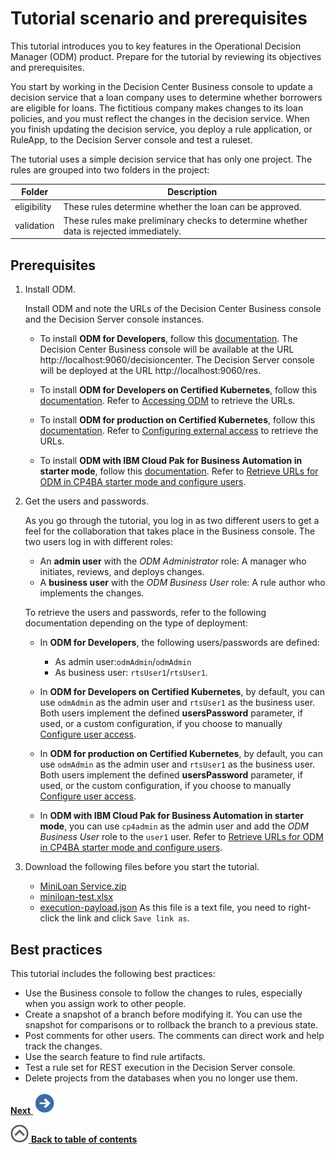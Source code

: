 # Tutorial scenario and prerequisites

This tutorial introduces you to key features in the Operational Decision Manager (ODM) product. Prepare for the tutorial by reviewing its objectives and prerequisites.

You start by working in the Decision Center Business console to update a decision service that a loan company uses to determine whether borrowers are eligible for loans. The fictitious company makes changes to its loan policies, and you must reflect the changes in the decision service. When you finish updating the decision service, you deploy a rule application, or RuleApp, to the Decision Server console and test a ruleset.

The tutorial uses a simple decision service that has only one project. The rules are grouped into two folders in the project:

|Folder|Description|
|------|-----------|
|eligibility|These rules determine whether the loan can be approved.|
|validation|These rules make preliminary checks to determine whether data is rejected immediately.|

## Prerequisites

1. Install ODM.

    Install ODM and note the URLs of the Decision Center Business console and the Decision Server console instances.

    - To install **ODM for Developers**, follow this [documentation](https://hub.docker.com/r/ibmcom/odm/).
    The Decision Center Business console will be available at the URL http://localhost:9060/decisioncenter. The Decision Server console will be deployed at the URL http://localhost:9060/res.

    - To install **ODM for Developers on Certified Kubernetes**, follow this [documentation](https://artifacthub.io/packages/helm/ibm-odm-charts/ibm-odm-dev/22.2.0#installing-the-chart).
    Refer to [Accessing ODM](https://artifacthub.io/packages/helm/ibm-odm-charts/ibm-odm-dev/22.2.0#accessing-odm) to retrieve the URLs.

    * To install **ODM for production on Certified Kubernetes**, follow this [documentation](https://www.ibm.com/docs/en/odm/8.11.1?topic=production-installing-helm-release-odm).
    Refer to [Configuring external access](https://www.ibm.com/docs/en/odm/8.11.1?topic=production-configuring-external-access) to retrieve the URLs.

    * To install **ODM with IBM Cloud Pak for Business Automation in starter mode**, follow this [documentation](https://www.ibm.com/docs/en/cloud-paks/cp-biz-automation/22.0.2?topic=deployments-installing-cp4ba-multi-pattern-starter-deployment).
    Refer to [Retrieve URLs for ODM in CP4BA starter mode and configure users](../topics/tut_icp_gs_odm_cp4ba_prereqs.md).

2. Get the users and passwords.

    As you go through the tutorial, you log in as two different users to get a feel for the collaboration that takes place in the Business console. The two users log in with different roles:

      -   An **admin user** with the *ODM Administrator* role: A manager who initiates, reviews, and deploys changes.
      -   A **business user** with the *ODM Business User* role: A rule author who implements the changes.

    To retrieve the users and passwords, refer to the following documentation depending on the type of deployment:

    * In **ODM for Developers**, the following users/passwords are defined:
      * As admin user:`odmAdmin`/`odmAdmin`
      * As business user: `rtsUser1`/`rtsUser1`.

    * In **ODM for Developers on Certified Kubernetes**, by default, you can use `odmAdmin` as the admin user and `rtsUser1` as the business user.
    Both users implement the defined **usersPassword** parameter, if used, or a custom configuration, if you choose to manually [Configure user access](https://artifacthub.io/packages/helm/ibm-odm-charts/ibm-odm-dev/22.2.0#configuring-user-access).

    * In **ODM for production on Certified Kubernetes**, by default, you can use `odmAdmin` as the admin user and `rtsUser1` as the business user.
    Both users implement the defined **usersPassword** parameter, if used, or the custom configuration, if you choose to manually [Configure user access](https://www.ibm.com/docs/en/odm/8.11.1?topic=production-configuring-user-access).

    * In **ODM with IBM Cloud Pak for Business Automation in starter mode**, you can use `cp4admin` as the admin user and add the *ODM Business User* role to the `user1` user.
    Refer to [Retrieve URLs for ODM in CP4BA starter mode and configure users](../topics/tut_icp_gs_odm_cp4ba_prereqs.md).

3. Download the following files before you start the tutorial.

    - [MiniLoan Service.zip](../../Miniloan%20Service.zip?raw=1)
    - [miniloan-test.xlsx](../../miniloan-test.xlsx?raw=1)
    - [execution-payload.json](../../execution-payload.json?raw=1)
      As this file is a text file, you need to right-click the link and click `Save link as`.

## Best practices

This tutorial includes the following best practices:

-   Use the Business console to follow the changes to rules, especially when you assign work to other people.
-   Create a snapshot of a branch before modifying it. You can use the snapshot for comparisons or to rollback the branch to a previous state.
-   Post comments for other users. The comments can direct work and help track the changes.
-   Use the search feature to find rule artifacts.
-   Test a rule set for REST execution in the Decision Server console.
-   Delete projects from the databases when you no longer use them.

[**Next** ![Next icon](../images/next.jpg)](../topics/tut_icp_gs_evaluate_changes_lsn.md)

[![](../images/home.jpg) **Back to table of contents**](../../README.md)

